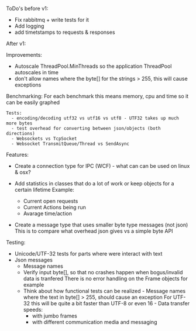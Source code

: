 ToDo's before v1:

- Fix rabbitmq + write tests for it
- Add logging
- add timetstamps to requests & responses

After v1:

Improvements:
- Autoscale ThreadPool.MinThreads so the application ThreadPool autoscales in time
- don't allow  names where the byte[] for the strings > 255, this will cause exceptions

Benchmarking:
    For each benchmark this means memory, cpu and time so it can be easily graphed
	
	Tests:
      - encoding/decoding utf32 vs utf16 vs utf8 - UTF32 takes up much more bytes
	  - test overhead for converting between json/objects (both directions)
	  - Websockets vs TcpSocket
	  - Websocket TransmitQueue/Thread vs SendAsync

Features:
  - Create a connection type for IPC (WCF) - what can can be used on linux & osx?
  
  - Add statistics in classes that do a lot of work or keep objects for a certain lifetime
    Example:
	  - Current open requests
	  - Current Actions being run
	  - Avarage time/action<T>

  - Create a message type that uses smaller byte type messages (not json)
    This is to compare what overhead json gives vs a simple byte API

Testing:
  - Unicode/UTF-32 tests for parts where were interact with text
   - Json messages
	  - Message names
	  - Verify input byte[], so that no crashes happen when bogus/invalid data is tranfered
	    There is no error handling on the Frame objects for example
	  - Think about how functional tests can be realized
    - Message names where the text in byte[] > 255, should cause an exception
      For UTF-32 this will be quite a bit faster than UTF-8 or even 16
	- Data transfer speeds:
		- with jumbo frames
		- with different communication media and messaging